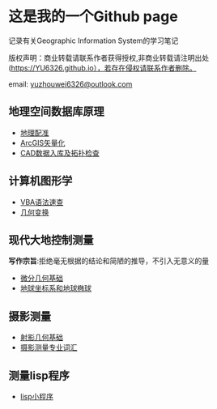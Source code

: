 # 这是我的一个Github page

记录有关Geographic Information System的学习笔记

版权声明：商业转载请联系作者获得授权,非商业转载请注明出处(https://YU6326.github.io），若存在侵权请联系作者删除。

email: yuzhouwei6326@outlook.com

## 地理空间数据库原理

* [地理配准](spatialDatabase/地理配准.md)
* [ArcGIS矢量化](spatialDatabase/矢量化.md)
* [CAD数据入库及拓扑检查](spatialDatabase/数据入库.md)

## 计算机图形学

* [VBA语法速查](Doc/VBA语法.md)
* [几何变换](Doc/坐标变换.html)

## 现代大地控制测量

**写作宗旨**:拒绝毫无根据的结论和简陋的推导，不引入无意义的量
* [微分几何基础](geodesy/diffgeo.html)
* [地球坐标系和地球椭球](geodesy/chapter2.html)

## 摄影测量

* [射影几何基础](photogrammetry/projectiveGeo.html)
* [摄影测量专业词汇](photogrammetry/vocabulary.md)

## 测量lisp程序

* [lisp小程序](Lisp/lisp1.md)
